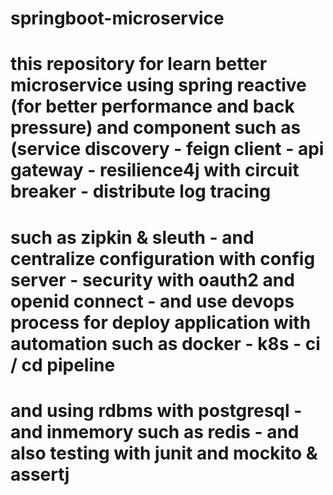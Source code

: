 # springboot-microservice
# this repository for learn better microservice using spring reactive (for better performance and back pressure) and component such as (service discovery - feign client - api gateway - resilience4j with circuit breaker - distribute log tracing 
# such as zipkin & sleuth - and centralize configuration with config server  - security with oauth2 and openid connect - and use devops process for deploy application with automation such as docker - k8s - ci / cd pipeline 
# and using rdbms with postgresql -and inmemory such as redis - and also testing with junit and mockito & assertj
